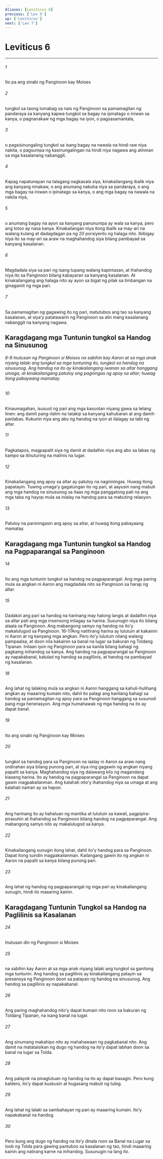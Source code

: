 ```yaml
---
Aliases: [Leviticus 6]
previous: ['Lev 5']
up: ['Leviticus']
next: ['Lev 7']
---
```

# Leviticus 6

***






















###### 1 










Ito pa ang sinabi ng Panginoon kay Moises 





















###### 2 










tungkol sa taong lumabag sa nais ng Panginoon sa pamamagitan ng pandaraya sa kanyang kapwa tungkol sa bagay na ipinatago o iniwan sa kanya, o pagnanakaw ng mga bagay na iyon, o pagsasamantala, 





















###### 3 










o pagsisinungaling tungkol sa isang bagay na nawala na hindi raw niya nakita, o pagsumpa ng kasinungalingan na hindi niya nagawa ang alinman sa mga kasalanang nabanggit. 





















###### 4 










Kapag napatunayan na talagang nagkasala siya, kinakailangang ibalik niya ang kanyang ninakaw, o ang anumang nakuha niya sa pandaraya, o ang mga bagay na iniwan o ipinatago sa kanya, o ang mga bagay na nawala na nakita niya, 





















###### 5 










o anumang bagay na ayon sa kanyang panunumpa ay wala sa kanya, pero ang totoo ay nasa kanya. Kinakailangan niya itong ibalik sa may-ari na walang kulang at dadagdagan pa ng 20 porsiyento ng halaga nito. Ibibigay niya ito sa may-ari sa araw na maghahandog siya bilang pambayad sa kanyang kasalanan. 





















###### 6 










Magdadala siya sa pari ng isang tupang walang kapintasan, at ihahandog niya ito sa Panginoon bilang kabayaran sa kanyang kasalanan. At kinakailangang ang halaga nito ay ayon sa bigat ng pilak sa timbangan na ginagamit ng mga pari. 





















###### 7 










Sa pamamagitan ng gagawing ito ng pari, matutubos ang tao sa kanyang kasalanan, at siyaʼy patatawarin ng Panginoon sa alin mang kasalanang nabanggit na kanyang nagawa.

## Karagdagang mga Tuntunin tungkol sa Handog na Sinusunog

###### 8-9 Inutusan ng Panginoon si Moises na sabihin kay Aaron at sa mga anak niyang lalaki ang tungkol sa mga tuntuning ito, tungkol sa handog na sinusunog. Ang handog na ito ay kinakailangang iwanan sa altar hanggang umaga, at kinakailangang patuloy ang pagningas ng apoy sa altar; huwag itong pabayaang mamatay. 





















###### 10 










Kinaumagahan, isusuot ng pari ang mga kasuotan niyang gawa sa telang linen: ang damit pang-ilalim na tatakip sa kanyang kahubaran at ang damit-panlabas. Kukunin niya ang abo ng handog na iyon at ilalagay sa tabi ng altar. 





















###### 11 










Pagkatapos, magpapalit siya ng damit at dadalhin niya ang abo sa labas ng kampo sa itinuturing na malinis na lugar. 





















###### 12 










Kinakailangang ang apoy sa altar ay patuloy na nagniningas. Huwag itong papatayin. Tuwing umagaʼy gagatungan ito ng pari, at aayusin nang mabuti ang mga handog na sinusunog sa itaas ng mga panggatong pati na ang mga taba ng hayop mula sa inialay na handog para sa mabuting relasyon. 





















###### 13 










Patuloy na paniningasin ang apoy sa altar, at huwag itong pabayaang mamatay.

## Karagdagang mga Tuntunin tungkol sa Handog na Pagpaparangal sa Panginoon 





















###### 14 










Ito ang mga tuntunin tungkol sa handog na pagpaparangal: Ang mga paring mula sa angkan ni Aaron ang magdadala nito sa Panginoon sa harap ng altar. 





















###### 15 










Dadakot ang pari sa handog na harinang may halong langis at dadalhin niya sa altar pati ang mga insensong inilagay sa harina. Susunugin niya ito bilang alaala sa Panginoon. Ang mabangong samyo ng handog na itoʼy makalulugod sa Panginoon. 16-17Ang natitirang harina ay lulutuin at kakainin ni Aaron at ng kanyang mga angkan. Pero itoʼy lulutuin nilang walang pampaalsa, at doon nila kakainin sa banal na lugar sa bakuran ng Toldang Tipanan. Inilaan iyon ng Panginoon para sa kanila bilang bahagi ng pagkaing inihandog sa kanya. Ang handog na pagpaparangal sa Panginoon ay napakabanal, katulad ng handog sa paglilinis, at handog na pambayad ng kasalanan. 





















###### 18 










Ang lahat ng lalaking mula sa angkan ni Aaron hanggang sa kahuli-hulihang angkan ay maaaring kumain nito, dahil ito palagi ang kanilang bahagi sa handog sa pamamagitan ng apoy para sa Panginoon hanggang sa susunod pang mga henerasyon. Ang mga humahawak ng mga handog na ito ay dapat banal. 





















###### 19 










Ito ang sinabi ng Panginoon kay Moises 





















###### 20 










tungkol sa handog para sa Panginoon na iaalay ni Aaron sa araw nang ordinahan siya bilang punong pari, at siya ring gagawin ng angkan niyang papalit sa kanya. Maghahandog siya ng dalawang kilo ng magandang klaseng harina. Ito ay handog na pagpaparangal sa Panginoon na dapat gawin magpakailanman. Ang kalahati nitoʼy ihahandog niya sa umaga at ang kalahati naman ay sa hapon. 





















###### 21 










Ang harinang ito ay hahaluan ng mantika at lulutuin sa kawali, pagpipira-pirasuhin at ihahandog sa Panginoon bilang handog na pagpaparangal. Ang mabangong samyo nito ay makalulugod sa kanya. 





















###### 22 










Kinakailangang sunugin itong lahat, dahil itoʼy handog para sa Panginoon. Dapat itong sundin magpakailanman. Kailangang gawin ito ng angkan ni Aaron na papalit sa kanya bilang punong pari. 





















###### 23 










Ang lahat ng handog ng pagpaparangal ng mga pari ay kinakailangang sunugin, hindi ito maaaring kainin.

## Karagdagang Tuntunin Tungkol sa Handog na Paglilinis sa Kasalanan 





















###### 24 










Inutusan din ng Panginoon si Moises 





















###### 25 










na sabihin kay Aaron at sa mga anak niyang lalaki ang tungkol sa ganitong mga tuntunin. Ang handog sa paglilinis ay kinakailangang patayin sa presensya ng Panginoon doon sa patayan ng handog na sinusunog. Ang handog sa paglilinis ay napakabanal. 





















###### 26 










Ang paring maghahandog nitoʼy dapat kumain nito roon sa bakuran ng Toldang Tipanan, na isang banal na lugar. 





















###### 27 










Ang sinumang makahipo nito ay mahahawaan ng pagkabanal nito. Ang damit na matatalsikan ng dugo ng handog na itoʼy dapat labhan doon sa banal na lugar sa Tolda. 





















###### 28 










Ang palayok na pinaglutuan ng handog na ito ay dapat basagin. Pero kung kaldero, itoʼy dapat kuskusin at hugasang mabuti ng tubig. 





















###### 29 










Ang lahat ng lalaki sa sambahayan ng pari ay maaaring kumain. Itoʼy napakabanal na handog. 





















###### 30 










Pero kung ang dugo ng handog na itoʼy dinala roon sa Banal na Lugar sa loob ng Tolda para gawing pantubos sa kasalanan ng tao, hindi maaaring kainin ang natirang karne na inihandog. Susunugin na lang ito.
